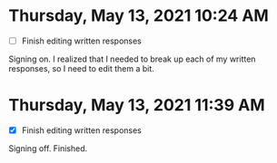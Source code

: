 # Thursday, May 13, 2021 10:24 AM
- [ ] Finish editing written responses

Signing on. I realized that I needed to break up each of my written responses, so I need to edit them a bit. 

# Thursday, May 13, 2021 11:39 AM
- [x] Finish editing written responses

Signing off. Finished. 
